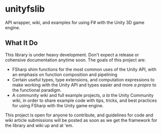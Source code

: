unityfslib
==========

API wrapper, wiki, and examples for using F# with the Unity 3D game engine.

## What It Do ##

This library is under heavy development. Don't expect a release or cohensive documentation anytime soon. The goals of this
project are:

+  FSharp shim functions for the most common uses of the Unity API, with an emphasis on function composition and pipelining
+  Certain useful types, type extensions, and computation expressions to make working with the Unity API and types easier and
more *a propro* to the functional paradigm.
+  A community wiki and full example projects, *a la* the Unity Community wiki, in order to share example code with tips, tricks,
and best practices for using FSharp with the Unity game engine.

This project is open for anyone to contribute, and guidelines for code and wiki article submissions will be posted as soon as we get the
framework for the library and wiki up and at 'em.
